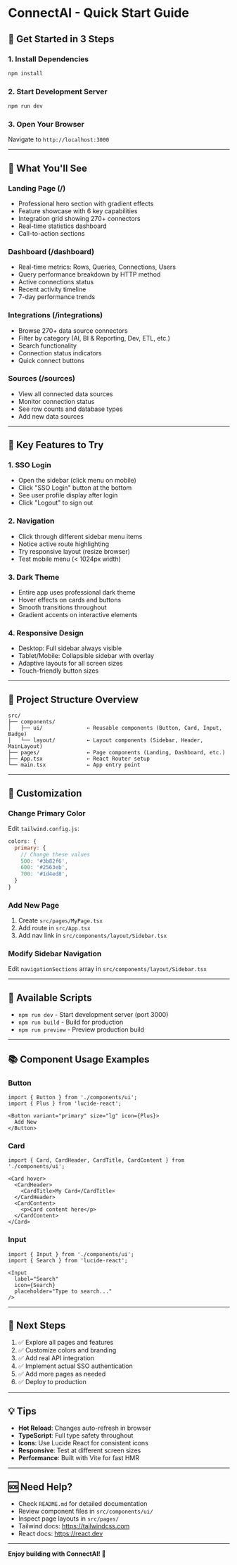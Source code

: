 # ConnectAI - Quick Start Guide

## 🚀 Get Started in 3 Steps

### 1. Install Dependencies
```bash
npm install
```

### 2. Start Development Server
```bash
npm run dev
```

### 3. Open Your Browser
Navigate to `http://localhost:3000`

---

## 📱 What You'll See

### Landing Page (/)
- Professional hero section with gradient effects
- Feature showcase with 6 key capabilities
- Integration grid showing 270+ connectors
- Real-time statistics dashboard
- Call-to-action sections

### Dashboard (/dashboard)
- Real-time metrics: Rows, Queries, Connections, Users
- Query performance breakdown by HTTP method
- Active connections status
- Recent activity timeline
- 7-day performance trends

### Integrations (/integrations)
- Browse 270+ data source connectors
- Filter by category (AI, BI & Reporting, Dev, ETL, etc.)
- Search functionality
- Connection status indicators
- Quick connect buttons

### Sources (/sources)
- View all connected data sources
- Monitor connection status
- See row counts and database types
- Add new data sources

---

## 🎯 Key Features to Try

### 1. SSO Login
- Open the sidebar (click menu on mobile)
- Click "SSO Login" button at the bottom
- See user profile display after login
- Click "Logout" to sign out

### 2. Navigation
- Click through different sidebar menu items
- Notice active route highlighting
- Try responsive layout (resize browser)
- Test mobile menu (< 1024px width)

### 3. Dark Theme
- Entire app uses professional dark theme
- Hover effects on cards and buttons
- Smooth transitions throughout
- Gradient accents on interactive elements

### 4. Responsive Design
- Desktop: Full sidebar always visible
- Tablet/Mobile: Collapsible sidebar with overlay
- Adaptive layouts for all screen sizes
- Touch-friendly button sizes

---

## 🧩 Project Structure Overview

```
src/
├── components/
│   ├── ui/              ← Reusable components (Button, Card, Input, Badge)
│   └── layout/          ← Layout components (Sidebar, Header, MainLayout)
├── pages/               ← Page components (Landing, Dashboard, etc.)
├── App.tsx              ← React Router setup
└── main.tsx             ← App entry point
```

---

## 🎨 Customization

### Change Primary Color
Edit `tailwind.config.js`:
```javascript
colors: {
  primary: {
    // Change these values
    500: '#3b82f6',
    600: '#2563eb',
    700: '#1d4ed8',
  }
}
```

### Add New Page
1. Create `src/pages/MyPage.tsx`
2. Add route in `src/App.tsx`
3. Add nav link in `src/components/layout/Sidebar.tsx`

### Modify Sidebar Navigation
Edit `navigationSections` array in `src/components/layout/Sidebar.tsx`

---

## 🔧 Available Scripts

- `npm run dev` - Start development server (port 3000)
- `npm run build` - Build for production
- `npm run preview` - Preview production build

---

## 📚 Component Usage Examples

### Button
```tsx
import { Button } from './components/ui';
import { Plus } from 'lucide-react';

<Button variant="primary" size="lg" icon={Plus}>
  Add New
</Button>
```

### Card
```tsx
import { Card, CardHeader, CardTitle, CardContent } from './components/ui';

<Card hover>
  <CardHeader>
    <CardTitle>My Card</CardTitle>
  </CardHeader>
  <CardContent>
    <p>Card content here</p>
  </CardContent>
</Card>
```

### Input
```tsx
import { Input } from './components/ui';
import { Search } from 'lucide-react';

<Input 
  label="Search" 
  icon={Search}
  placeholder="Type to search..."
/>
```

---

## 🎉 Next Steps

1. ✅ Explore all pages and features
2. ✅ Customize colors and branding
3. ✅ Add real API integration
4. ✅ Implement actual SSO authentication
5. ✅ Add more pages as needed
6. ✅ Deploy to production

---

## 💡 Tips

- **Hot Reload**: Changes auto-refresh in browser
- **TypeScript**: Full type safety throughout
- **Icons**: Use Lucide React for consistent icons
- **Responsive**: Test at different screen sizes
- **Performance**: Built with Vite for fast HMR

---

## 🆘 Need Help?

- Check `README.md` for detailed documentation
- Review component files in `src/components/ui/`
- Inspect page layouts in `src/pages/`
- Tailwind docs: https://tailwindcss.com
- React docs: https://react.dev

---

**Enjoy building with ConnectAI! 🚀**

